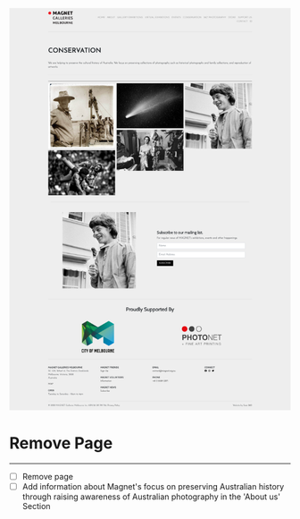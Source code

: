 ![](2021-11-27-13-17-46.png)

# Remove Page
---------

- [ ] Remove page
- [ ] Add information about Magnet's focus on preserving Australian history through raising awareness of Australian photography in the 'About us' Section